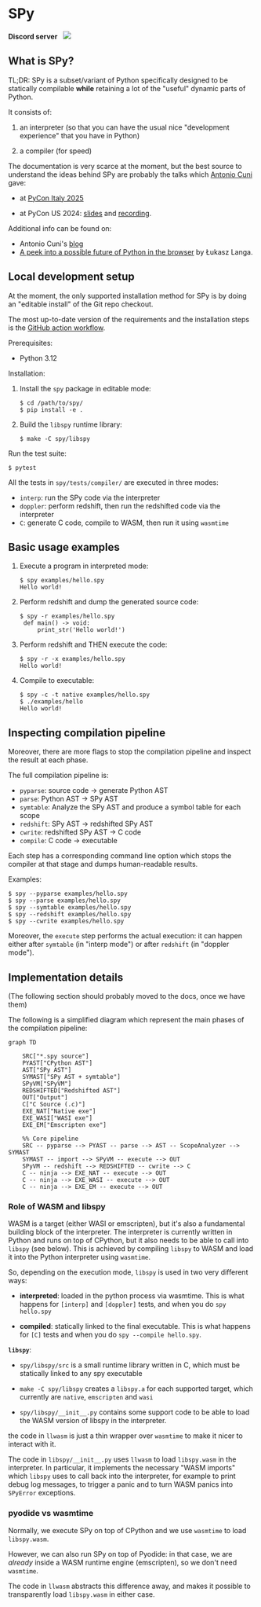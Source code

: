# SPy

**Discord server**&nbsp;&nbsp;&nbsp;[![](https://dcbadge.limes.pink/api/server/https://discord.gg/wRb29FGZpP)](https://discord.gg/wRb29FGZpP)


## What is SPy?

TL;DR: SPy is a subset/variant of Python specifically designed to be
statically compilable **while** retaining a lot of the "useful" dynamic parts
of Python.

It consists of:

  1. an interpreter (so that you can have the usual nice "development
     experience" that you have in Python)

  2. a compiler (for speed)

The documentation is very scarce at the moment, but the best source to
understand the ideas behind SPy are probably the talks which [Antonio Cuni](https://github.com/antocuni/) gave:

  - at [PyCon Italy 2025](https://antocuni.eu/2025/05/31/spy--pycon-it-2025/)

  - at PyCon US 2024: [slides](https://antocuni.pyscriptapps.com/spy-pycon-2024/latest/) and [recording](https://www.youtube.com/watch?v=hnQ0oJ_yXlw&ab_channel=PyConUS).


Additional info can be found on:

  - Antonio Cuni's [blog](http://antocuni.eu/tags/#tag:spy)
  - [A peek into a possible future of Python in the browser](https://lukasz.langa.pl/f37aa97a-9ea3-4aeb-b6a0-9daeea5a7505/) by Łukasz Langa.


## Local development setup

At the moment, the only supported installation method for SPy is by doing an
"editable install" of the Git repo checkout.

The most up-to-date version of the requirements and the installation steps is the [GitHub action workflow](https://github.com/spylang/spy/blob/main/.github/workflows/tests.yml).

Prerequisites:

  - Python 3.12

Installation:

  1. Install the `spy` package in editable mode:
      ```
      $ cd /path/to/spy/
      $ pip install -e .
      ```

  2. Build the `libspy` runtime library:
     ```
     $ make -C spy/libspy
     ```

Run the test suite:

```
$ pytest
```

All the tests in `spy/tests/compiler/` are executed in three modes:

  - `interp`: run the SPy code via the interpreter
  - `doppler`: perform redshift, then run the redshifted code via the
    interpreter
  - `C`: generate C code, compile to WASM, then run it using `wasmtime`

## Basic usage examples

1. Execute a program in interpreted mode:
   ```
   $ spy examples/hello.spy
   Hello world!
   ```

2. Perform redshift and dump the generated source code:
   ```
   $ spy -r examples/hello.spy
    def main() -> void:
        print_str('Hello world!')
    ```

3. Perform redshift and THEN execute the code:
   ```
   $ spy -r -x examples/hello.spy
   Hello world!
   ```

4. Compile to executable:
   ```
   $ spy -c -t native examples/hello.spy
   $ ./examples/hello
   Hello world!
   ```

## Inspecting compilation pipeline

Moreover, there are more flags to stop the compilation pipeline and inspect
the result at each phase.

The full compilation pipeline is:

  - `pyparse`: source code -> generate Python AST
  - `parse`: Python AST -> SPy AST
  - `symtable`: Analyze the SPy AST and produce a symbol table for each scope
  - `redshift`: SPy AST -> redshifted SPy AST
  - `cwrite`: redshifted SPy AST -> C code
  - `compile`: C code -> executable

Each step has a corresponding command line option which stops the
compiler at that stage and dumps human-readable results.

Examples:

```
$ spy --pyparse examples/hello.spy
$ spy --parse examples/hello.spy
$ spy --symtable examples/hello.spy
$ spy --redshift examples/hello.spy
$ spy --cwrite examples/hello.spy
```

Moreover, the `execute` step performs the actual execution: it can happen
either after `symtable` (in "interp mode") or after `redshift` (in "doppler
mode").

## Implementation details

(The following section should probably moved to the docs, once we have them)

The following is a simplified diagram which represent the main phases of the
compilation pipeline:

```mermaid
graph TD

    SRC["*.spy source"]
    PYAST["CPython AST"]
    AST["SPy AST"]
    SYMAST["SPy AST + symtable"]
    SPyVM["SPyVM"]
    REDSHIFTED["Redshifted AST"]
    OUT["Output"]
    C["C Source (.c)"]
    EXE_NAT["Native exe"]
    EXE_WASI["WASI exe"]
    EXE_EM["Emscripten exe"]

    %% Core pipeline
    SRC -- pyparse --> PYAST -- parse --> AST -- ScopeAnalyzer --> SYMAST
    SYMAST -- import --> SPyVM -- execute --> OUT
    SPyVM -- redshift --> REDSHIFTED -- cwrite --> C
    C -- ninja --> EXE_NAT -- execute --> OUT
    C -- ninja --> EXE_WASI -- execute --> OUT
    C -- ninja --> EXE_EM -- execute --> OUT
```

### Role of WASM and libspy

WASM is a target (either WASI or emscripten), but it's also a fundamental
building block of the interpreter.  The interpreter is currently written in
Python and runs on top of CPython, but it also needs to be able to call into
`libspy` (see below). This is achieved by compiling `libspy` to WASM and load
it into the Python interpreter using `wasmtime`.

So, depending on the execution mode, `libspy` is used in two very different
ways:

- **interpreted**: loaded in the python process via wasmtime. This is what
  happens for `[interp]` and `[doppler]` tests, and when you do `spy hello.spy`

- **compiled**: statically linked to the final executable. This is what happens
  for `[C]` tests and when you do `spy --compile hello.spy`.

**`libspy`**:

  - `spy/libspy/src` is a small runtime library written in C, which must be
    statically linked to any spy executable

  - `make -C spy/libspy` creates a `libspy.a` for each supported target, which
    currently are `native`, `emscripten` and `wasi`

  - `spy/libspy/__init__.py` contains some support code to be able to load the
    WASM version of libspy in the interpreter.

the code in `llwasm` is just a thin wrapper over `wasmtime` to make it nicer
to interact with it.

The code in `libspy/__init__.py` uses `llwasm` to load `libspy.wasm` in the
interpreter. In particular, it implements the necessary "WASM imports" which
`libspy` uses to call back into the interpreter, for example to print debug
log messages, to trigger a panic and to turn WASM panics into `SPyError`
exceptions.

### pyodide vs wasmtime

Normally, we execute SPy on top of CPython and we use `wasmtime` to load
`libspy.wasm`.

However, we can also run SPy on top of Pyodide: in that case, we are *already*
inside a WASM runtime engine (emscripten), so we don't need `wasmtime`.

The code in `llwasm` abstracts this difference away, and makes it possible to
transparently load `libspy.wasm` in either case.
